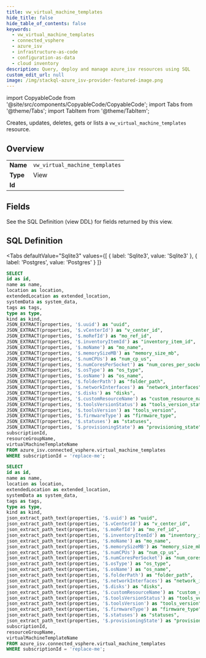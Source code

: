 ```yaml
--- 
title: vw_virtual_machine_templates
hide_title: false
hide_table_of_contents: false
keywords:
  - vw_virtual_machine_templates
  - connected_vsphere
  - azure_isv
  - infrastructure-as-code
  - configuration-as-data
  - cloud inventory
description: Query, deploy and manage azure_isv resources using SQL
custom_edit_url: null
image: /img/stackql-azure_isv-provider-featured-image.png
---
```


import CopyableCode from '@site/src/components/CopyableCode/CopyableCode';
import Tabs from '@theme/Tabs';
import TabItem from '@theme/TabItem';

Creates, updates, deletes, gets or lists a <code>vw_virtual_machine_templates</code> resource.

## Overview
<table><tbody>
<tr><td><b>Name</b></td><td><code>vw_virtual_machine_templates</code></td></tr>
<tr><td><b>Type</b></td><td>View</td></tr>
<tr><td><b>Id</b></td><td><CopyableCode code="azure_isv.connected_vsphere.vw_virtual_machine_templates" /></td></tr>
</tbody></table>

## Fields

See the SQL Definition (view DDL) for fields returned by this view.

## SQL Definition

<Tabs
defaultValue="Sqlite3"
values={[
{ label: 'Sqlite3', value: 'Sqlite3' },
{ label: 'Postgres', value: 'Postgres' }
]}
>
<TabItem value="Sqlite3">

```sql
SELECT
id as id,
name as name,
location as location,
extendedLocation as extended_location,
systemData as system_data,
tags as tags,
type as type,
kind as kind,
JSON_EXTRACT(properties, '$.uuid') as "uuid",
JSON_EXTRACT(properties, '$.vCenterId') as "v_center_id",
JSON_EXTRACT(properties, '$.moRefId') as "mo_ref_id",
JSON_EXTRACT(properties, '$.inventoryItemId') as "inventory_item_id",
JSON_EXTRACT(properties, '$.moName') as "mo_name",
JSON_EXTRACT(properties, '$.memorySizeMB') as "memory_size_mb",
JSON_EXTRACT(properties, '$.numCPUs') as "num_cp_us",
JSON_EXTRACT(properties, '$.numCoresPerSocket') as "num_cores_per_socket",
JSON_EXTRACT(properties, '$.osType') as "os_type",
JSON_EXTRACT(properties, '$.osName') as "os_name",
JSON_EXTRACT(properties, '$.folderPath') as "folder_path",
JSON_EXTRACT(properties, '$.networkInterfaces') as "network_interfaces",
JSON_EXTRACT(properties, '$.disks') as "disks",
JSON_EXTRACT(properties, '$.customResourceName') as "custom_resource_name",
JSON_EXTRACT(properties, '$.toolsVersionStatus') as "tools_version_status",
JSON_EXTRACT(properties, '$.toolsVersion') as "tools_version",
JSON_EXTRACT(properties, '$.firmwareType') as "firmware_type",
JSON_EXTRACT(properties, '$.statuses') as "statuses",
JSON_EXTRACT(properties, '$.provisioningState') as "provisioning_state",
subscriptionId,
resourceGroupName,
virtualMachineTemplateName
FROM azure_isv.connected_vsphere.virtual_machine_templates
WHERE subscriptionId = 'replace-me';
```

</TabItem>
<TabItem value="Postgres">

```sql
SELECT
id as id,
name as name,
location as location,
extendedLocation as extended_location,
systemData as system_data,
tags as tags,
type as type,
kind as kind,
json_extract_path_text(properties, '$.uuid') as "uuid",
json_extract_path_text(properties, '$.vCenterId') as "v_center_id",
json_extract_path_text(properties, '$.moRefId') as "mo_ref_id",
json_extract_path_text(properties, '$.inventoryItemId') as "inventory_item_id",
json_extract_path_text(properties, '$.moName') as "mo_name",
json_extract_path_text(properties, '$.memorySizeMB') as "memory_size_mb",
json_extract_path_text(properties, '$.numCPUs') as "num_cp_us",
json_extract_path_text(properties, '$.numCoresPerSocket') as "num_cores_per_socket",
json_extract_path_text(properties, '$.osType') as "os_type",
json_extract_path_text(properties, '$.osName') as "os_name",
json_extract_path_text(properties, '$.folderPath') as "folder_path",
json_extract_path_text(properties, '$.networkInterfaces') as "network_interfaces",
json_extract_path_text(properties, '$.disks') as "disks",
json_extract_path_text(properties, '$.customResourceName') as "custom_resource_name",
json_extract_path_text(properties, '$.toolsVersionStatus') as "tools_version_status",
json_extract_path_text(properties, '$.toolsVersion') as "tools_version",
json_extract_path_text(properties, '$.firmwareType') as "firmware_type",
json_extract_path_text(properties, '$.statuses') as "statuses",
json_extract_path_text(properties, '$.provisioningState') as "provisioning_state",
subscriptionId,
resourceGroupName,
virtualMachineTemplateName
FROM azure_isv.connected_vsphere.virtual_machine_templates
WHERE subscriptionId = 'replace-me';
```

</TabItem>
</Tabs>
